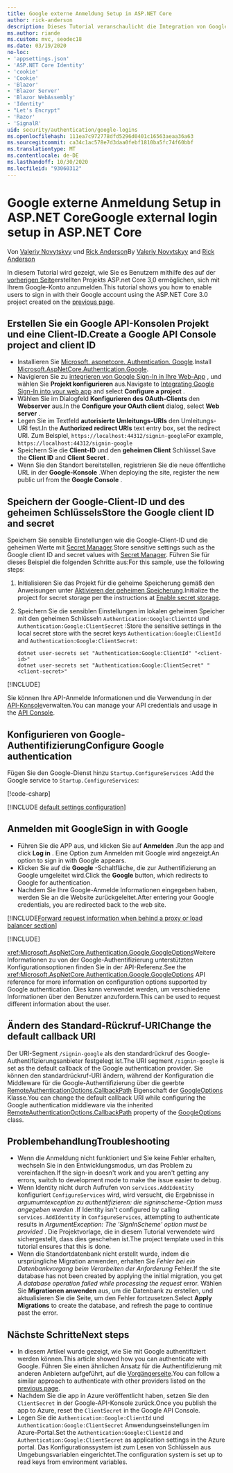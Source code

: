 ```yaml
---
title: Google externe Anmeldung Setup in ASP.NET Core
author: rick-anderson
description: Dieses Tutorial veranschaulicht die Integration von Google-Konto der Benutzerauthentifizierung in eine vorhandene ASP.NET Core-app.
ms.author: riande
ms.custom: mvc, seodec18
ms.date: 03/19/2020
no-loc:
- 'appsettings.json'
- 'ASP.NET Core Identity'
- 'cookie'
- 'Cookie'
- 'Blazor'
- 'Blazor Server'
- 'Blazor WebAssembly'
- 'Identity'
- "Let's Encrypt"
- 'Razor'
- 'SignalR'
uid: security/authentication/google-logins
ms.openlocfilehash: 111ea7c972778dfd5296d0401c16563aeaa36a63
ms.sourcegitcommit: ca34c1ac578e7d3daa0febf1810ba5fc74f60bbf
ms.translationtype: MT
ms.contentlocale: de-DE
ms.lasthandoff: 10/30/2020
ms.locfileid: "93060312"
---
```

# <a name="google-external-login-setup-in-aspnet-core"></a><span data-ttu-id="59ab7-103">Google externe Anmeldung Setup in ASP.NET Core</span><span class="sxs-lookup"><span data-stu-id="59ab7-103">Google external login setup in ASP.NET Core</span></span>

<span data-ttu-id="59ab7-104">Von [Valeriy Novytskyy](https://github.com/01binary) und [Rick Anderson](https://twitter.com/RickAndMSFT)</span><span class="sxs-lookup"><span data-stu-id="59ab7-104">By [Valeriy Novytskyy](https://github.com/01binary) and [Rick Anderson](https://twitter.com/RickAndMSFT)</span></span>

<span data-ttu-id="59ab7-105">In diesem Tutorial wird gezeigt, wie Sie es Benutzern mithilfe des auf der [vorherigen Seite](xref:security/authentication/social/index)erstellten Projekts ASP.net Core 3,0 ermöglichen, sich mit Ihrem Google-Konto anzumelden.</span><span class="sxs-lookup"><span data-stu-id="59ab7-105">This tutorial shows you how to enable users to sign in with their Google account using the ASP.NET Core 3.0 project created on the [previous page](xref:security/authentication/social/index).</span></span>

## <a name="create-a-google-api-console-project-and-client-id"></a><span data-ttu-id="59ab7-106">Erstellen Sie ein Google API-Konsolen Projekt und eine Client-ID.</span><span class="sxs-lookup"><span data-stu-id="59ab7-106">Create a Google API Console project and client ID</span></span>

* <span data-ttu-id="59ab7-107">Installieren Sie [Microsoft. aspnetcore. Authentication. Google](https://www.nuget.org/packages/Microsoft.AspNetCore.Authentication.Google).</span><span class="sxs-lookup"><span data-stu-id="59ab7-107">Install [Microsoft.AspNetCore.Authentication.Google](https://www.nuget.org/packages/Microsoft.AspNetCore.Authentication.Google).</span></span>
* <span data-ttu-id="59ab7-108">Navigieren Sie zu [integrieren von Google Sign-In in Ihre Web-App](https://developers.google.com/identity/sign-in/web/sign-in) , und wählen Sie **Projekt konfigurieren** aus.</span><span class="sxs-lookup"><span data-stu-id="59ab7-108">Navigate to [Integrating Google Sign-In into your web app](https://developers.google.com/identity/sign-in/web/sign-in) and select **Configure a project** .</span></span>
* <span data-ttu-id="59ab7-109">Wählen Sie im Dialogfeld **Konfigurieren des OAuth-Clients** den **Webserver** aus.</span><span class="sxs-lookup"><span data-stu-id="59ab7-109">In the **Configure your OAuth client** dialog, select **Web server** .</span></span>
* <span data-ttu-id="59ab7-110">Legen Sie im Textfeld **autorisierte Umleitungs-URIs** den Umleitungs-URI fest.</span><span class="sxs-lookup"><span data-stu-id="59ab7-110">In the **Authorized redirect URIs** text entry box, set the redirect URI.</span></span> <span data-ttu-id="59ab7-111">Zum Beispiel, `https://localhost:44312/signin-google`</span><span class="sxs-lookup"><span data-stu-id="59ab7-111">For example, `https://localhost:44312/signin-google`</span></span>
* <span data-ttu-id="59ab7-112">Speichern Sie die **Client-ID** und den **geheimen Client** Schlüssel.</span><span class="sxs-lookup"><span data-stu-id="59ab7-112">Save the **Client ID** and **Client Secret** .</span></span>
* <span data-ttu-id="59ab7-113">Wenn Sie den Standort bereitstellen, registrieren Sie die neue öffentliche URL in der **Google-Konsole** .</span><span class="sxs-lookup"><span data-stu-id="59ab7-113">When deploying the site, register the new public url from the **Google Console** .</span></span>

## <a name="store-the-google-client-id-and-secret"></a><span data-ttu-id="59ab7-114">Speichern der Google-Client-ID und des geheimen Schlüssels</span><span class="sxs-lookup"><span data-stu-id="59ab7-114">Store the Google client ID and secret</span></span>

<span data-ttu-id="59ab7-115">Speichern Sie sensible Einstellungen wie die Google-Client-ID und die geheimen Werte mit [Secret Manager](xref:security/app-secrets).</span><span class="sxs-lookup"><span data-stu-id="59ab7-115">Store sensitive settings such as the Google client ID and secret values with [Secret Manager](xref:security/app-secrets).</span></span> <span data-ttu-id="59ab7-116">Führen Sie für dieses Beispiel die folgenden Schritte aus:</span><span class="sxs-lookup"><span data-stu-id="59ab7-116">For this sample, use the following steps:</span></span>

1. <span data-ttu-id="59ab7-117">Initialisieren Sie das Projekt für die geheime Speicherung gemäß den Anweisungen unter [Aktivieren der geheimen Speicherung](xref:security/app-secrets#enable-secret-storage).</span><span class="sxs-lookup"><span data-stu-id="59ab7-117">Initialize the project for secret storage per the instructions at [Enable secret storage](xref:security/app-secrets#enable-secret-storage).</span></span>
1. <span data-ttu-id="59ab7-118">Speichern Sie die sensiblen Einstellungen im lokalen geheimen Speicher mit den geheimen Schlüsseln `Authentication:Google:ClientId` und `Authentication:Google:ClientSecret` :</span><span class="sxs-lookup"><span data-stu-id="59ab7-118">Store the sensitive settings in the local secret store with the secret keys `Authentication:Google:ClientId` and `Authentication:Google:ClientSecret`:</span></span>

    ```dotnetcli
    dotnet user-secrets set "Authentication:Google:ClientId" "<client-id>"
    dotnet user-secrets set "Authentication:Google:ClientSecret" "<client-secret>"
    ```

[!INCLUDE[](~/includes/environmentVarableColon.md)]

<span data-ttu-id="59ab7-119">Sie können Ihre API-Anmelde Informationen und die Verwendung in der [API-Konsole](https://console.developers.google.com/apis/dashboard)verwalten.</span><span class="sxs-lookup"><span data-stu-id="59ab7-119">You can manage your API credentials and usage in the [API Console](https://console.developers.google.com/apis/dashboard).</span></span>

## <a name="configure-google-authentication"></a><span data-ttu-id="59ab7-120">Konfigurieren von Google-Authentifizierung</span><span class="sxs-lookup"><span data-stu-id="59ab7-120">Configure Google authentication</span></span>

<span data-ttu-id="59ab7-121">Fügen Sie den Google-Dienst hinzu `Startup.ConfigureServices` :</span><span class="sxs-lookup"><span data-stu-id="59ab7-121">Add the Google service to `Startup.ConfigureServices`:</span></span>

[!code-csharp[](~/security/authentication/social/social-code/3.x/StartupGoogle3x.cs?highlight=11-19)]

[!INCLUDE [default settings configuration](includes/default-settings2-2.md)]

## <a name="sign-in-with-google"></a><span data-ttu-id="59ab7-122">Anmelden mit Google</span><span class="sxs-lookup"><span data-stu-id="59ab7-122">Sign in with Google</span></span>

* <span data-ttu-id="59ab7-123">Führen Sie die APP aus, und klicken Sie auf **Anmelden** .</span><span class="sxs-lookup"><span data-stu-id="59ab7-123">Run the app and click **Log in** .</span></span> <span data-ttu-id="59ab7-124">Eine Option zum Anmelden mit Google wird angezeigt.</span><span class="sxs-lookup"><span data-stu-id="59ab7-124">An option to sign in with Google appears.</span></span>
* <span data-ttu-id="59ab7-125">Klicken Sie auf die **Google** -Schaltfläche, die zur Authentifizierung an Google umgeleitet wird.</span><span class="sxs-lookup"><span data-stu-id="59ab7-125">Click the **Google** button, which redirects to Google for authentication.</span></span>
* <span data-ttu-id="59ab7-126">Nachdem Sie Ihre Google-Anmelde Informationen eingegeben haben, werden Sie an die Website zurückgeleitet.</span><span class="sxs-lookup"><span data-stu-id="59ab7-126">After entering your Google credentials, you are redirected back to the web site.</span></span>

[!INCLUDE[Forward request information when behind a proxy or load balancer section](includes/forwarded-headers-middleware.md)]

[!INCLUDE[](includes/chain-auth-providers.md)]

<span data-ttu-id="59ab7-127"><xref:Microsoft.AspNetCore.Authentication.Google.GoogleOptions>Weitere Informationen zu von der Google-Authentifizierung unterstützten Konfigurationsoptionen finden Sie in der API-Referenz.</span><span class="sxs-lookup"><span data-stu-id="59ab7-127">See the <xref:Microsoft.AspNetCore.Authentication.Google.GoogleOptions> API reference for more information on configuration options supported by Google authentication.</span></span> <span data-ttu-id="59ab7-128">Dies kann verwendet werden, um verschiedene Informationen über den Benutzer anzufordern.</span><span class="sxs-lookup"><span data-stu-id="59ab7-128">This can be used to request different information about the user.</span></span>

## <a name="change-the-default-callback-uri"></a><span data-ttu-id="59ab7-129">Ändern des Standard-Rückruf-URI</span><span class="sxs-lookup"><span data-stu-id="59ab7-129">Change the default callback URI</span></span>

<span data-ttu-id="59ab7-130">Der URI-Segment `/signin-google` als den standardrückruf des Google-Authentifizierungsanbieter festgelegt ist.</span><span class="sxs-lookup"><span data-stu-id="59ab7-130">The URI segment `/signin-google` is set as the default callback of the Google authentication provider.</span></span> <span data-ttu-id="59ab7-131">Sie können den standardrückruf-URI ändern, während der Konfiguration die Middleware für die Google-Authentifizierung über die geerbte [RemoteAuthenticationOptions.CallbackPath](/dotnet/api/microsoft.aspnetcore.authentication.remoteauthenticationoptions.callbackpath) Eigenschaft der [GoogleOptions](/dotnet/api/microsoft.aspnetcore.authentication.google.googleoptions) Klasse.</span><span class="sxs-lookup"><span data-stu-id="59ab7-131">You can change the default callback URI while configuring the Google authentication middleware via the inherited [RemoteAuthenticationOptions.CallbackPath](/dotnet/api/microsoft.aspnetcore.authentication.remoteauthenticationoptions.callbackpath) property of the [GoogleOptions](/dotnet/api/microsoft.aspnetcore.authentication.google.googleoptions) class.</span></span>

## <a name="troubleshooting"></a><span data-ttu-id="59ab7-132">Problembehandlung</span><span class="sxs-lookup"><span data-stu-id="59ab7-132">Troubleshooting</span></span>

* <span data-ttu-id="59ab7-133">Wenn die Anmeldung nicht funktioniert und Sie keine Fehler erhalten, wechseln Sie in den Entwicklungsmodus, um das Problem zu vereinfachen.</span><span class="sxs-lookup"><span data-stu-id="59ab7-133">If the sign-in doesn't work and you aren't getting any errors, switch to development mode to make the issue easier to debug.</span></span>
* <span data-ttu-id="59ab7-134">Wenn Identity nicht durch Aufrufen von `services.AddIdentity` konfiguriert `ConfigureServices` wird, wird versucht, die Ergebnisse in *argumumtexception zu authentifizieren: die signinscheme-Option muss angegeben werden* .</span><span class="sxs-lookup"><span data-stu-id="59ab7-134">If Identity isn't configured by calling `services.AddIdentity` in `ConfigureServices`, attempting to authenticate results in *ArgumentException: The 'SignInScheme' option must be provided* .</span></span> <span data-ttu-id="59ab7-135">Die Projektvorlage, die in diesem Tutorial verwendete wird sichergestellt, dass dies geschehen ist.</span><span class="sxs-lookup"><span data-stu-id="59ab7-135">The project template used in this tutorial ensures that this is done.</span></span>
* <span data-ttu-id="59ab7-136">Wenn die Standortdatenbank nicht erstellt wurde, indem die ursprüngliche Migration anwenden, erhalten Sie *Fehler bei ein Datenbankvorgang beim Verarbeiten der Anforderung* Fehler.</span><span class="sxs-lookup"><span data-stu-id="59ab7-136">If the site database has not been created by applying the initial migration, you get *A database operation failed while processing the request* error.</span></span> <span data-ttu-id="59ab7-137">Wählen Sie **Migrationen anwenden** aus, um die Datenbank zu erstellen, und aktualisieren Sie die Seite, um den Fehler fortzusetzen.</span><span class="sxs-lookup"><span data-stu-id="59ab7-137">Select **Apply Migrations** to create the database, and refresh the page to continue past the error.</span></span>

## <a name="next-steps"></a><span data-ttu-id="59ab7-138">Nächste Schritte</span><span class="sxs-lookup"><span data-stu-id="59ab7-138">Next steps</span></span>

* <span data-ttu-id="59ab7-139">In diesem Artikel wurde gezeigt, wie Sie mit Google authentifiziert werden können.</span><span class="sxs-lookup"><span data-stu-id="59ab7-139">This article showed how you can authenticate with Google.</span></span> <span data-ttu-id="59ab7-140">Führen Sie einen ähnlichen Ansatz für die Authentifizierung mit anderen Anbietern aufgeführt, auf die [Vorgängerseite](xref:security/authentication/social/index).</span><span class="sxs-lookup"><span data-stu-id="59ab7-140">You can follow a similar approach to authenticate with other providers listed on the [previous page](xref:security/authentication/social/index).</span></span>
* <span data-ttu-id="59ab7-141">Nachdem Sie die app in Azure veröffentlicht haben, setzen Sie den `ClientSecret` in der Google-API-Konsole zurück.</span><span class="sxs-lookup"><span data-stu-id="59ab7-141">Once you publish the app to Azure, reset the `ClientSecret` in the Google API Console.</span></span>
* <span data-ttu-id="59ab7-142">Legen Sie die `Authentication:Google:ClientId` und `Authentication:Google:ClientSecret` Anwendungseinstellungen im Azure-Portal.</span><span class="sxs-lookup"><span data-stu-id="59ab7-142">Set the `Authentication:Google:ClientId` and `Authentication:Google:ClientSecret` as application settings in the Azure portal.</span></span> <span data-ttu-id="59ab7-143">Das Konfigurationssystem ist zum Lesen von Schlüsseln aus Umgebungsvariablen eingerichtet.</span><span class="sxs-lookup"><span data-stu-id="59ab7-143">The configuration system is set up to read keys from environment variables.</span></span>
